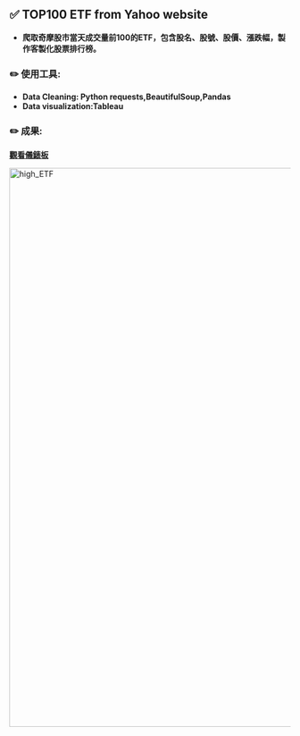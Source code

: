 ## :white_check_mark: TOP100 ETF from Yahoo website
* **爬取奇摩股市當天成交量前100的ETF，包含股名、股號、股價、漲跌幅，製作客製化股票排行榜。**


### :pencil2: 使用工具:
* **Data Cleaning: Python requests,BeautifulSoup,Pandas**
* **Data visualization:Tableau**

### :pencil2: 成果:
[**觀看儀錶板**](https://public.tableau.com/views/ScrappingYahooTop100ETF/ETF?:language=zh-TW&:display_count=n&:origin=viz_share_link)

<img width="1000" alt="high_ETF" src="https://github.com/Sherlin1996/Web-Scraping/assets/106952827/25e331f0-9e76-4136-96dc-a8710420f13b">
